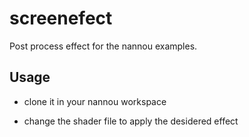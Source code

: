 # screenefect

Post process effect for the nannou examples.

## Usage

- clone it in your nannou workspace

- change the shader file to apply the desidered effect
